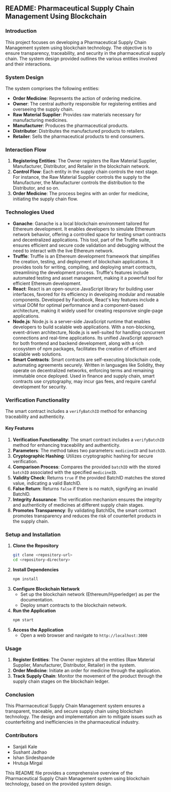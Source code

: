 ## README: Pharmaceutical Supply Chain Management Using Blockchain

### Introduction
This project focuses on developing a Pharmaceutical Supply Chain Management system using blockchain technology. The objective is to ensure transparency, traceability, and security in the pharmaceutical supply chain. The system design provided outlines the various entities involved and their interactions.

### System Design
The system comprises the following entities:
- **Order Medicine**: Represents the action of ordering medicine.
- **Owner**: The central authority responsible for registering entities and overseeing the supply chain.
- **Raw Material Supplier**: Provides raw materials necessary for manufacturing medicines.
- **Manufacturer**: Produces the pharmaceutical products.
- **Distributor**: Distributes the manufactured products to retailers.
- **Retailer**: Sells the pharmaceutical products to end consumers.

### Interaction Flow
1. **Registering Entities**: The Owner registers the Raw Material Supplier, Manufacturer, Distributor, and Retailer in the blockchain network.
2. **Control Flow**: Each entity in the supply chain controls the next stage. For instance, the Raw Material Supplier controls the supply to the Manufacturer, the Manufacturer controls the distribution to the Distributor, and so on.
3. **Order Medicine**: The process begins with an order for medicine, initiating the supply chain flow.

### Technologies Used
- **Ganache**: Ganache is a local blockchain environment tailored for Ethereum development. It enables developers to simulate Ethereum network behavior, offering a controlled space for testing smart contracts and decentralized applications. This tool, part of the Truffle suite, ensures efficient and secure code validation and debugging without the need to interact with the live Ethereum network.
- **Truffle**: Truffle is an Ethereum development framework that simplifies the creation, testing, and deployment of blockchain applications. It provides tools for writing, compiling, and deploying smart contracts, streamlining the development process. Truffle's features include automated testing and asset management, making it a powerful tool for efficient Ethereum development.
- **React**: React is an open-source JavaScript library for building user interfaces, favored for its efficiency in developing modular and reusable components. Developed by Facebook, React's key features include a virtual DOM for optimal performance and a component-based architecture, making it widely used for creating responsive single-page applications.
- **Node.js**: Node.js is a server-side JavaScript runtime that enables developers to build scalable web applications. With a non-blocking, event-driven architecture, Node.js is well-suited for handling concurrent connections and real-time applications. Its unified JavaScript approach for both frontend and backend development, along with a rich ecosystem of npm packages, facilitates the creation of efficient and scalable web solutions.
- **Smart Contracts**: Smart contracts are self-executing blockchain code, automating agreements securely. Written in languages like Solidity, they operate on decentralized networks, enforcing terms and remaining immutable once deployed. Used in finance and supply chain, smart contracts use cryptography, may incur gas fees, and require careful development for security.

### Verification Functionality
The smart contract includes a `verifyBatchID` method for enhancing traceability and authenticity.

#### Key Features
1. **Verification Functionality**: The smart contract includes a `verifyBatchID` method for enhancing traceability and authenticity.
2. **Parameters**: The method takes two parameters: `medicineID` and `batchID`.
3. **Cryptographic Hashing**: Utilizes cryptographic hashing for secure verification.
4. **Comparison Process**: Compares the provided `batchID` with the stored `batchID` associated with the specified `medicineID`.
5. **Validity Check**: Returns `true` if the provided BatchID matches the stored value, indicating a valid BatchID.
6. **False Return**: Returns `false` if there is no match, signifying an invalid BatchID.
7. **Integrity Assurance**: The verification mechanism ensures the integrity and authenticity of medicines at different supply chain stages.
8. **Promotes Transparency**: By validating BatchIDs, the smart contract promotes transparency and reduces the risk of counterfeit products in the supply chain.

### Setup and Installation
1. **Clone the Repository**
    ```bash
    git clone <repository-url>
    cd <repository-directory>
    ```
2. **Install Dependencies**
    ```bash
    npm install
    ```
3. **Configure Blockchain Network**
    - Set up the blockchain network (Ethereum/Hyperledger) as per the documentation.
    - Deploy smart contracts to the blockchain network.
4. **Run the Application**
    ```bash
    npm start
    ```
5. **Access the Application**
    - Open a web browser and navigate to `http://localhost:3000`

### Usage
1. **Register Entities**: The Owner registers all the entities (Raw Material Supplier, Manufacturer, Distributor, Retailer) in the system.
2. **Order Medicine**: Initiate an order for medicine through the application.
3. **Track Supply Chain**: Monitor the movement of the product through the supply chain stages on the blockchain ledger.

### Conclusion
This Pharmaceutical Supply Chain Management system ensures a transparent, traceable, and secure supply chain using blockchain technology. The design and implementation aim to mitigate issues such as counterfeiting and inefficiencies in the pharmaceutical industry.

### Contributors
- Sanjali Kale
- Sushant Jadhao
- Ishan Sirdeshpande
- Hrutuja Mirgal



This README file provides a comprehensive overview of the Pharmaceutical Supply Chain Management system using blockchain technology, based on the provided system design.

